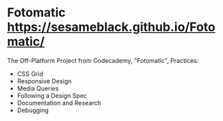 # Fotomatic https://sesameblack.github.io/Fotomatic/
The Off-Platform Project from Codecademy, "Fotomatic", Practices: 
- CSS Grid
- Responsive Design
- Media Queries
- Following a Design Spec
- Documentation and Research
- Debugging
